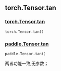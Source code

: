 ## torch.Tensor.tan

### [torch.Tensor.tan](https://pytorch.org/docs/1.13/generated/torch.Tensor.tan.html#torch.Tensor.tan)

```
torch.Tensor.tan()
```

### [paddle.Tensor.tan](https://www.paddlepaddle.org.cn/documentation/docs/zh/api/paddle/tan_cn.html)

```
paddle.Tensor.tan()
```

两者功能一致,无参数；




